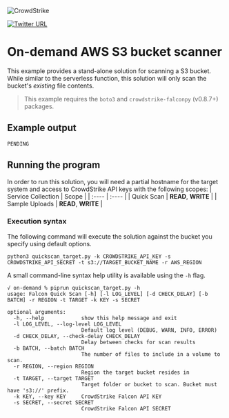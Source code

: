 ![CrowdStrike](https://raw.github.com/CrowdStrike/Cloud-AWS/main/docs/img/cs-logo.png)

[![Twitter URL](https://img.shields.io/twitter/url?label=Follow%20%40CrowdStrike&style=social&url=https%3A%2F%2Ftwitter.com%2FCrowdStrike)](https://twitter.com/CrowdStrike)

# On-demand AWS S3 bucket scanner
This example provides a stand-alone solution for scanning a S3 bucket.
While similar to the serverless function, this solution will only scan the bucket's _existing_ file contents.

> This example requires the `boto3` and `crowdstrike-falconpy` (v0.8.7+) packages.

## Example output

```shell
PENDING
```

## Running the program
In order to run this solution, you will need a partial hostname for the target system and access to CrowdStrike API keys with the following scopes:
| Service Collection | Scope |
| :---- | :---- |
| Quick Scan | __READ__, __WRITE__ |
| Sample Uploads | __READ__, __WRITE__ |

### Execution syntax
The following command will execute the solution against the bucket you specify using default options.

```shell
python3 quickscan_target.py -k CROWDSTRIKE_API_KEY -s CROWDSTRIKE_API_SECRET -t s3://TARGET_BUCKET_NAME -r AWS_REGION
```

A small command-line syntax help utility is available using the `-h` flag.

```shell
√ on-demand % piprun quickscan_target.py -h
usage: Falcon Quick Scan [-h] [-l LOG_LEVEL] [-d CHECK_DELAY] [-b BATCH] -r REGION -t TARGET -k KEY -s SECRET

optional arguments:
  -h, --help            show this help message and exit
  -l LOG_LEVEL, --log-level LOG_LEVEL
                        Default log level (DEBUG, WARN, INFO, ERROR)
  -d CHECK_DELAY, --check-delay CHECK_DELAY
                        Delay between checks for scan results
  -b BATCH, --batch BATCH
                        The number of files to include in a volume to scan.
  -r REGION, --region REGION
                        Region the target bucket resides in
  -t TARGET, --target TARGET
                        Target folder or bucket to scan. Bucket must have 's3://' prefix.
  -k KEY, --key KEY     CrowdStrike Falcon API KEY
  -s SECRET, --secret SECRET
                        CrowdStrike Falcon API SECRET
```
